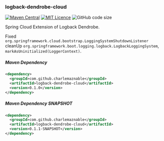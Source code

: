 ### logback-dendrobe-cloud

[![Maven Central](https://maven-badges.herokuapp.com/maven-central/com.github.charlemaznable/logback-dendrobe-cloud/badge.svg)](https://maven-badges.herokuapp.com/maven-central/com.github.charlemaznable/logback-dendrobe-cloud/)
[![MIT Licence](https://badges.frapsoft.com/os/mit/mit.svg?v=103)](https://opensource.org/licenses/mit-license.php)
![GitHub code size](https://img.shields.io/github/languages/code-size/CharLemAznable/logback-dendrobe-cloud)

Spring Cloud Extension of Logback Dendrobe.

Fixed ```org.springframework.cloud.bootstrap.LoggingSystemShutdownListener``` cleanUp ```org.springframework.boot.logging.logback.LogbackLoggingSystem```, ```markAsUninitialized(LoggerContext)```.

##### Maven Dependency

```xml
<dependency>
  <groupId>com.github.charlemaznable</groupId>
  <artifactId>logback-dendrobe-cloud</artifactId>
  <version>0.1.0</version>
</dependency>
```

##### Maven Dependency SNAPSHOT

```xml
<dependency>
  <groupId>com.github.charlemaznable</groupId>
  <artifactId>logback-dendrobe-cloud</artifactId>
  <version>0.1.1-SNAPSHOT</version>
</dependency>
```
